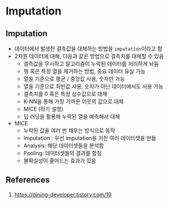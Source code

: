 # Imputation

## Imputation

- 데이터에서 발생한 결측값을 대체하는 방법을 `imputation`이라고 함
- 2차원 데이터에 대해, 다음과 같은 방법으로 결측치를 대체할 수 있음
  - 결측값을 무시하고 알고리즘이 누락된 데이터를 처리하게 놔둠
  - 행 혹은 특정 열을 제거하는 방법, 중요 데이터 유실 가능
  - 열을 기준으로 평균 / 중앙값 사용, 숫자만 가능
  - 열을 기준으로 최빈값 사용, 숫자가 아닌 데이터에서도 사용 가능
  - 결측치를 0 혹은 특정 상수값으로 대체
  - K-NN을 통해 가장 가까운 이웃의 값으로 대체
  - MICE (하기 설명)
  - 딥 러닝을 활용해 누락된 열을 예측해서 대체
- MICE
  - 누락된 값을 여러 번 채우는 방식으로 동작
  - Imputation : 우선 imputation을 거친 여러 데이터셋을 만듦
  - Analysis: 해당 데이터셋들을 분석함
  - Pooling: 데이터셋들의 결과를 합침
  - 불확실성이 줄어드는 효과가 있음

## References

1. https://dining-developer.tistory.com/19
